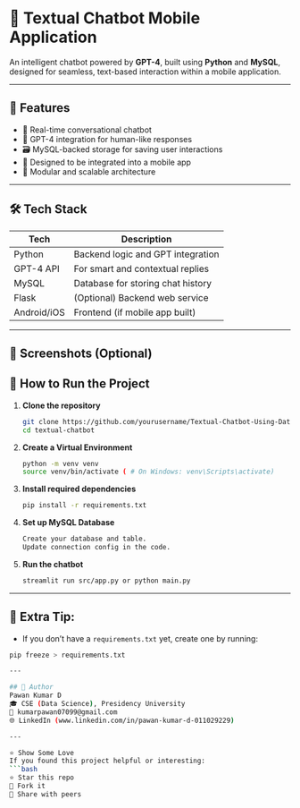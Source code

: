 # 🤖 Textual Chatbot Mobile Application

An intelligent chatbot powered by **GPT-4**, built using **Python** and **MySQL**, designed for seamless, text-based interaction within a mobile application.

---

## 🚀 Features

- 💬 Real-time conversational chatbot
- 🧠 GPT-4 integration for human-like responses
- 🗃️ MySQL-backed storage for saving user interactions
- 📱 Designed to be integrated into a mobile app
- 🔐 Modular and scalable architecture

---

## 🛠️ Tech Stack

| Tech         | Description                       |
|--------------|-----------------------------------|
| Python       | Backend logic and GPT integration |
| GPT-4 API    | For smart and contextual replies  |
| MySQL        | Database for storing chat history |
| Flask        | (Optional) Backend web service    |
| Android/iOS  | Frontend (if mobile app built)    |

---

## 📸 Screenshots (Optional)



## 🧪 How to Run the Project

1. **Clone the repository**
   ```bash
   git clone https://github.com/yourusername/Textual-Chatbot-Using-Database.git
   cd textual-chatbot

2. **Create a Virtual Environment**
   ```bash
   python -m venv venv
   source venv/bin/activate ( # On Windows: venv\Scripts\activate)

3. **Install required dependencies**
   ```bash
   pip install -r requirements.txt

4. **Set up MySQL Database**
   ```bash
   Create your database and table.
   Update connection config in the code.

6. **Run the chatbot**
   ```bash
   streamlit run src/app.py or python main.py


---

## 🧠 Extra Tip:

- If you don’t have a `requirements.txt` yet, create one by running:

```bash
pip freeze > requirements.txt

---

## 👤 Author
Pawan Kumar D
🎓 CSE (Data Science), Presidency University
📧 kumarpawan07099@gmail.com
🌐 LinkedIn (www.linkedin.com/in/pawan-kumar-d-011029229)

---

⭐ Show Some Love
If you found this project helpful or interesting:
```bash
⭐️ Star this repo
🍴 Fork it
📢 Share with peers





